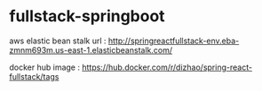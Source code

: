 # fullstack-springboot

aws elastic bean stalk url : http://springreactfullstack-env.eba-zmnm693m.us-east-1.elasticbeanstalk.com/


docker hub image : https://hub.docker.com/r/dizhao/spring-react-fullstack/tags
